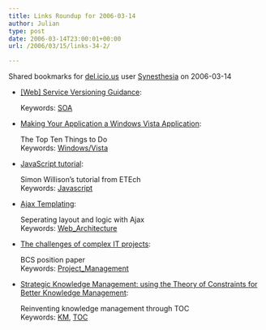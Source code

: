 ```yaml
---
title: Links Roundup for 2006-03-14
author: Julian
type: post
date: 2006-03-14T23:00:01+00:00
url: /2006/03/15/links-34-2/

---
```

Shared bookmarks for [del.icio.us][1] user  [Synesthesia][2] on 2006-03-14

  * [[Web] Service Versioning Guidance][3]:
  
       
    Keywords: [SOA][4]
  * [Making Your Application a Windows Vista Application][5]:
  
    The Top Ten Things to Do   
    Keywords: [Windows/Vista][6]
  * [JavaScript tutorial][7]:
  
    Simon Willison&#8217;s tutorial from ETEch   
    Keywords: [Javascript][8]
  * [Ajax Templating][9]:
  
    Seperating layout and logic with Ajax   
    Keywords: [Web_Architecture][10]
  * [The challenges of complex IT projects][11]:
  
    BCS position paper   
    Keywords: [Project_Management][12]
  * [Strategic Knowledge Management: using the Theory of Constraints for Better Knowledge Management][13]:
  
    Reinventing knowledge management through TOC   
    Keywords: [KM][14], [TOC][15]

 [1]: https://del.icio.us/
 [2]: https://del.icio.us/synesthesia
 [3]: https://blogs.msdn.com/donsmith/archive/2006/01/31/520338.aspx "https://blogs.msdn.com/donsmith/archive/2006/01/31/520338.aspx"
 [4]: https://del.icio.us/synesthesia/SOA
 [5]: https://msdn.microsoft.com/library/default.asp?url=/library/en-us/dnlong/html/vistatopten.asp "https://msdn.microsoft.com/library/default.asp?url=/library/en-us/dnlong/html/vistatopten.asp"
 [6]: https://del.icio.us/synesthesia/Windows/Vista
 [7]: https://simon.incutio.com/archive/2006/03/07/etech "https://simon.incutio.com/archive/2006/03/07/etech"
 [8]: https://del.icio.us/synesthesia/Javascript
 [9]: https://www.ajaxian.com/archives/ajax-templating-seperation-of-layout-and-logic "https://www.ajaxian.com/archives/ajax-templating-seperation-of-layout-and-logic"
 [10]: https://del.icio.us/synesthesia/Web_Architecture
 [11]: https://www.bcs.org/server.php?show=conWebDoc.1167 "https://www.bcs.org/server.php?show=conWebDoc.1167"
 [12]: https://del.icio.us/synesthesia/Project_Management
 [13]: https://www.billbrantley.com/strategic_knowledge_management.pdf "https://www.billbrantley.com/strategic_knowledge_management.pdf"
 [14]: https://del.icio.us/synesthesia/KM
 [15]: https://del.icio.us/synesthesia/TOC